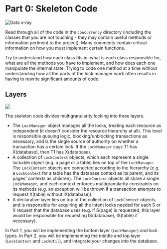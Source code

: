 # Part 0: Skeleton Code

![Data x-ray](../../.gitbook/assets/dataxray.png)

Read through all of the code in the `concurrency` directory \(including the classes that you are not touching - they may contain useful methods or information pertinent to the project\). Many comments contain critical information on how you must implement certain functions.

Try to understand how each class fits in: what is each class responsible for, what are all the methods you have to implement, and how does each one manipulate the internal state. Trying to code one method at a time without understanding how all the parts of the lock manager work often results in having to rewrite significant amounts of code.

## Layers

![](../../.gitbook/assets/proj4-layers.png)

The skeleton code divides multigranularity locking into three layers.

* The `LockManager` object manages all the locks, treating each resource as independent \(it doesn't consider the resource hierarchy at all\). This level is responsible queuing logic, blocking/unblocking transactions as necessary, and is the single source of authority on whether a transaction has a certain lock. If the `LockManager` says T1 has X\(database\), then T1 has X\(database\).
* A collection of `LockContext` objects, which each represent a single lockable object \(e.g. a page or a table\) lies on top of the `LockManager`. The `LockContext` objects are connected according to the hierarchy \(e.g. a `LockContext` for a table has the database context as its parent, and its pages' contexts as children\). The `LockContext` objects all share a single `LockManager`, and each context enforces multigranularity constraints on its methods \(e.g. an exception will be thrown if a transaction attempts to request X\(table\) without IX\(database\)\).
* A declarative layer lies on top of the collection of `LockContext` objects, and is responsible for acquiring all the intent locks needed for each S or X request that the database uses \(e.g. if S\(page\) is requested, this layer would be responsible for requesting IS\(database\), IS\(table\) if necessary\).

In Part 1, you will be implementing the bottom layer \(`LockManager`\) and lock types. In Part 2, you will be implementing the middle and top layer \(`LockContext` and `LockUtil`\), and integrate your changes into the database.



